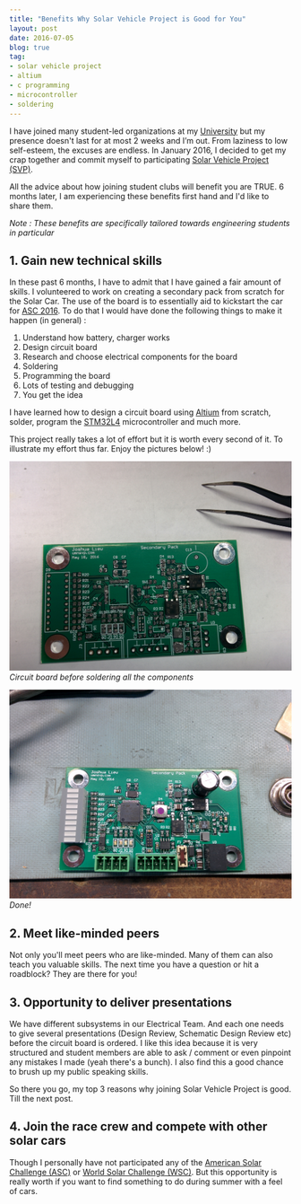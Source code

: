 ```yaml
---
title: "Benefits Why Solar Vehicle Project is Good for You"
layout: post
date: 2016-07-05
blog: true
tag:
- solar vehicle project
- altium
- c programming
- microcontroller
- soldering
---
```


I have joined many student-led organizations at my [University](http://twin-cities.umn.edu/) but my presence doesn't last for at most 2 weeks and I’m out. From laziness to low self-esteem, the excuses are endless. In January 2016, I decided to get my crap together and commit myself to participating [Solar Vehicle Project (SVP)](http://umnsvp.org/).

All the advice about how joining student clubs will benefit you are TRUE. 6
months later, I am experiencing these benefits first hand and I'd like to share
them.

*Note : These benefits are specifically tailored towards engineering students
in particular*

## 1. Gain new technical skills
In these past 6 months, I have to admit that I have gained a fair amount of
skills. I volunteered to work on creating a secondary pack from scratch for the
Solar Car. The use of the board is to essentially aid to kickstart the car for
[ASC 2016](http://americansolarchallenge.org/the-competition/ascfsgp-2016/).
To do that I would have done the following things to make it happen
(in general) :

1. Understand how battery, charger works
2. Design circuit board
3. Research and choose electrical components for the board
4. Soldering
5. Programming the board
6. Lots of testing and debugging
7. You get the idea

I have learned how to design a circuit board using [Altium](http://www.altium.com/) from scratch, solder, program the
[STM32L4](http://www.st.com/content/st_com/en/products/microcontrollers/stm32-32-bit-arm-cortex-mcus/stm32l4-series.html?querycriteria=productId=SS1580) microcontroller and much more.

This project really takes a lot of effort but it is worth every second of it. To
illustrate my effort thus far. Enjoy the pictures below! :)

![Markdown Image][1]
*Circuit board before soldering all the components*

![Markdown Image][2]
*Done!*

## 2. Meet like-minded peers
Not only you'll meet peers who are like-minded. Many of them can also teach you
valuable skills. The next time you have a question or hit a roadblock? They are
there for you!

## 3. Opportunity to deliver presentations
We have different subsystems in our Electrical Team. And each one needs to give
several presentations (Design Review, Schematic Design Review etc) before the
circuit board is ordered. I like this idea because it is very structured and
student members are able to ask / comment or even pinpoint any mistakes I made
(yeah there's a bunch). I also find this a good chance to brush up my public
speaking skills.

So there you go, my top 3 reasons why joining Solar Vehicle Project is good. Till
the next post.

## 4. Join the race crew and compete with other solar cars
Though I personally have not participated any of the [American Solar Challenge (ASC)](http://americansolarchallenge.org/) or [World Solar Challenge (WSC)](https://www.worldsolarchallenge.org/). But this opportunity is really worth
if you want to find something to do during summer with a feel of cars.


[1]: /src/images/pcb1.jpg
[2]: /src/images/pcb2.jpg
